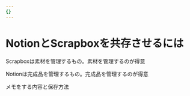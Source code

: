 ```yaml
---
{}
---
```

# NotionとScrapboxを共存させるには

Scrapboxは素材を管理するもの。素材を管理するのが得意

Notionは完成品を管理するもの。完成品を管理するのが得意

メモをする内容と保存方法
